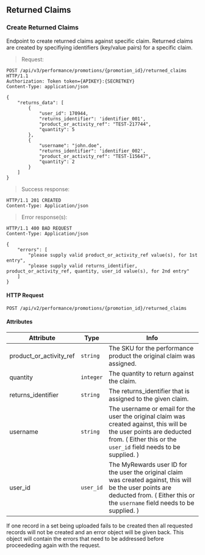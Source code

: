 ## Returned Claims

### Create Returned Claims

Endpoint to create returned claims against specific claim. Returned claims are created by specifiying identifiers (key/value pairs) for a specific claim.

> Request:

``` http
POST /api/v3/performance/promotions/{promotion_id}/returned_claims HTTP/1.1
Authorization: Token token={APIKEY}:{SECRETKEY}
Content-Type: application/json

{
    "returns_data": [
        {
            "user_id": 170944,
            "returns_identifier": 'identifier_001',
            "product_or_activity_ref": "TEST-217744",
            "quantity": 5
        },
        {
            "username": "john.doe",
            "returns_identifier": 'identifier_002',
            "product_or_activity_ref": "TEST-115647",
            "quantity": 2
        }
    ]
}
```

> Success response:

``` http
HTTP/1.1 201 CREATED
Content-Type: Application/json
```


> Error response(s):

``` http
HTTP/1.1 400 BAD REQUEST
Content-Type: Application/json

{
    "errors": [
        "please supply valid product_or_activity_ref value(s), for 1st entry",
        "please supply valid returns_identifier, product_or_activity_ref, quantity, user_id value(s), for 2nd entry"
    ]
}
```

#### HTTP Request

`POST /api/v2/performance/promotions/{promotion_id}/returned_claims`

#### Attributes

Attribute | Type | Info
--------- | ---- | ----
product\_or\_activity\_ref | `string` | The SKU for the performance product the original claim was assigned.
quantity | `integer` | The quantity to return against the claim.
returns\_identifier | `string` | The returns\_identifier that is assigned to the given claim.
username | `string` | The username or email for the user the original claim was created against, this will be the user points are deducted from. ( Either this or the `user_id` field needs to be supplied. )
user\_id | `user_id` | The MyRewards user ID for the user the original claim was created against, this will be the user points are deducted from. ( Either this or the `username` field needs to be supplied. )

If one record in a set being uploaded fails to be created then all requested records will not be created and an error object will be given back. This object will contain the errors that need to be addressed before proceededing again with the request.
